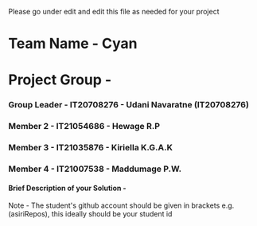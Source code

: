 Please go under edit and edit this file as needed for your project

# Team Name - Cyan
# Project Group - 
### Group Leader - IT20708276 - Udani Navaratne (IT20708276)
### Member 2 - IT21054686 - Hewage R.P
### Member 3 - IT21035876 - Kiriella K.G.A.K
### Member 4 - IT21007538 - Maddumage P.W. 

#### Brief Description of your Solution - 

Note - The student's github account should be given in brackets e.g. (asiriRepos), this ideally should be your student id 

